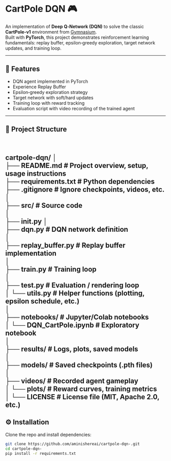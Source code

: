 # CartPole DQN 🎮

An implementation of **Deep Q‑Network (DQN)** to solve the classic **CartPole‑v1** environment from [Gymnasium](https://gymnasium.farama.org/).  
Built with **PyTorch**, this project demonstrates reinforcement learning fundamentals: replay buffer, epsilon‑greedy exploration, target network updates, and training loop.

---

## 🚀 Features
- DQN agent implemented in PyTorch
- Experience Replay Buffer
- Epsilon‑greedy exploration strategy
- Target network with soft/hard updates
- Training loop with reward tracking
- Evaluation script with video recording of the trained agent

---

## 📂 Project Structure

<br>

cartpole-dqn/ │<br>├── README.md # Project overview, setup, usage instructions <br>├── requirements.txt # Python dependencies <br>├── .gitignore # Ignore checkpoints, videos, etc. <br>│ <br>├── src/ # Source code <br>│ <br>├── init.py │ <br>├── dqn.py # DQN network definition <br>│ <br>├── replay_buffer.py # Replay buffer implementation <br>│ <br>├── train.py # Training loop <br>│ <br>├── test.py # Evaluation / rendering loop <br>│ └── utils.py # Helper functions (plotting, epsilon schedule, etc.) <br>│ <br>├── notebooks/ # Jupyter/Colab notebooks <br>│ └── DQN_CartPole.ipynb # Exploratory notebook <br>│ <br>├── results/ # Logs, plots, saved models <br>│ <br>├── models/ # Saved checkpoints (.pth files) <br>│ <br>├── videos/ # Recorded agent gameplay <br>│ └── plots/ # Reward curves, training metrics <br>│ └── LICENSE # License file (MIT, Apache 2.0, etc.)
---

## ⚙️ Installation
Clone the repo and install dependencies:

```bash
git clone https://github.com/aminishereai/cartpole-dqn-.git
cd cartpole-dqn-
pip install -r requirements.txt

